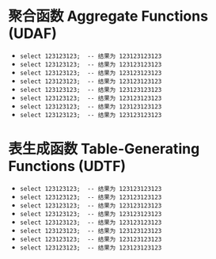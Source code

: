 <!--
 * @Author              : Uncle Bean
 * @Date                : 2020-04-10 18:02:50
 * @LastEditors         : Uncle Bean
 * @LastEditTime        : 2020-04-10 18:04:06
 * @FilePath            : \Hive\Hive函数大全\Hive函数大全（含例子）之数据聚合函数、表生成函数.md
 * @Description         : 
 -->

 # 聚合函数 Aggregate Functions (UDAF)

* ```select 123123123;  -- 结果为 123123123123```
* ```select 123123123;  -- 结果为 123123123123```
* ```select 123123123;  -- 结果为 123123123123```
* ```select 123123123;  -- 结果为 123123123123```
* ```select 123123123;  -- 结果为 123123123123```
* ```select 123123123;  -- 结果为 123123123123```
* ```select 123123123;  -- 结果为 123123123123```
* ```select 123123123;  -- 结果为 123123123123```

 # 表生成函数 Table-Generating Functions (UDTF)

* ```select 123123123;  -- 结果为 123123123123```
* ```select 123123123;  -- 结果为 123123123123```
* ```select 123123123;  -- 结果为 123123123123```
* ```select 123123123;  -- 结果为 123123123123```
* ```select 123123123;  -- 结果为 123123123123```
* ```select 123123123;  -- 结果为 123123123123```
* ```select 123123123;  -- 结果为 123123123123```
* ```select 123123123;  -- 结果为 123123123123```